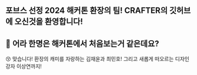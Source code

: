 ## 포브스 선정 2024 해커톤 환장의 팀! CRAFTER의 깃허브에 오신것을 환영합니다! </br>

## 🤔 어라 한명은 해커톤에서 처음보는거 같은데요? </br>
😚 맞습니다! 환장의 캐미를 자랑하는 김재윤과 최민호! 그리고 새롭게 떠오르는 디자인 강자 이상연까지!   
